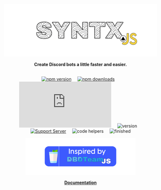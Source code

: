 <p align="center">
  <a href="https://roxs.gitook.io">
    <img width="500" src="https://github.com/rqnjs/website/blob/main/img/syntx.js.png?raw=true" alt="Syntx.js">
  </a>
</p>

<div align="center">
  <b>Create Discord bots a little faster and easier.</b>
</div>

<br/>

<div align="center">

[![npm version](https://img.shields.io/npm/v/syntx.js.svg?style=flat-square)](https://www.npmjs.org/package/syntx.js) &nbsp; &nbsp;
[![npm downloads](https://img.shields.io/npm/dm/syntx.js.svg)](https://www.npmjs.com/package/syntx.js) &nbsp; &nbsp;
![License](https://img.shields.io/npm/l/syntx.js) &nbsp; &nbsp;
![version](https://img.shields.io/npm/v/syntx.js.svg?color=3182b0) &nbsp; &nbsp;
[![Support Server](https://img.shields.io/badge/Discord-Support_server-5865f2?logo=discord)](https://discord.gg/QQrSgyvykj) &nbsp; &nbsp;
![code helpers](https://img.shields.io/badge/code_helpers-1-5865f2?logo=htmx&logoColor=white) &nbsp; &nbsp;
![finished](https://img.shields.io/badge/finished-0%25-red?logo=hotwire&logoColor=white)
<br/>

  <a href="https://www.npmjs.com/package/dbdteamjs">
    <img width="360" src="https://github.com/rqnjs/website/blob/main/img/dbdteamjs.png?raw=true" alt="Inspired project by dbdteamjs">
  </a>

  <p>
     <a href="https://roxs.gitbook.io"><b>Documentation</b></a>
  </p>
</div>